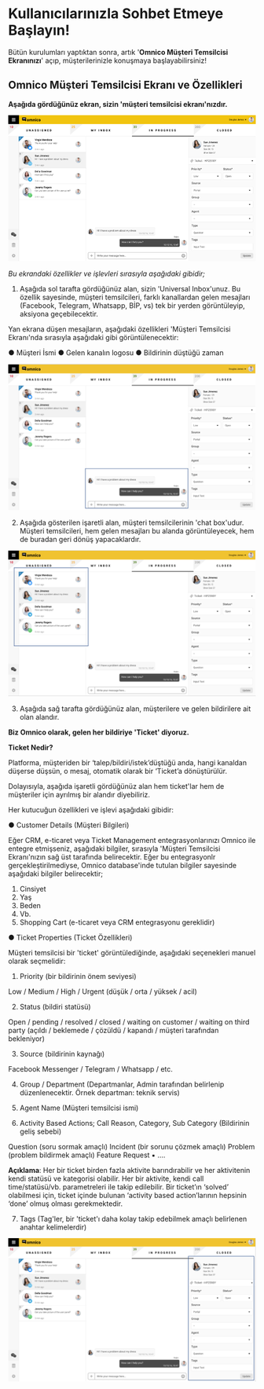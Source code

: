 # Kullanıcılarınızla Sohbet Etmeye Başlayın!

Bütün kurulumları yaptıktan sonra, artık '**Omnico Müşteri Temsilcisi Ekranınızı**' açıp, müşterilerinizle konuşmaya başlayabilirsiniz!

## Omnico Müşteri Temsilcisi Ekranı ve Özellikleri 

**Aşağıda gördüğünüz ekran, sizin 'müşteri temsilcisi ekranı'nızdır.**

![agentscreen1](img/agentscreen1.png)

_Bu ekrandaki özellikler ve işlevleri sırasıyla aşağıdaki gibidir;_

1. Aşağıda sol tarafta gördüğünüz alan, sizin 'Universal Inbox'unuz. Bu özellik sayesinde, müşteri temsilcileri, farklı kanallardan gelen mesajları (Facebook, Telegram, Whatsapp, BİP, vs) tek bir yerden görüntüleyip, aksiyona geçebilecektir.

Yan ekrana düşen mesajların, aşağıdaki özellikleri 'Müşteri Temsilcisi Ekranı'nda sırasıyla aşağıdaki gibi görüntülenecektir:

●	Müşteri İsmi
●	Gelen kanalın logosu
●	Bildirinin düştüğü zaman

![agentscreen2](img/agentscreen2.png)

2. Aşağıda gösterilen işaretli alan, müşteri temsilcilerinin 'chat box'udur. Müşteri temsilcileri, hem gelen mesajları bu alanda görüntüleyecek, hem de buradan geri dönüş yapacaklardır. 

![agentscreen3](img/agentscreen3.png)

3. Aşağıda sağ tarafta gördüğünüz alan, müşterilere ve gelen bildirilere ait olan alandır. 

**Biz Omnico olarak, gelen her bildiriye 'Ticket' diyoruz.** 

**Ticket Nedir?**

Platforma, müşteriden bir ‘talep/bildiri/istek’düştüğü anda, hangi kanaldan düşerse düşsün, o mesaj, otomatik olarak bir ‘Ticket’a dönüştürülür. 

Dolayısıyla, aşağıda işaretli gördüğünüz alan hem ticket'lar hem de müşteriler için ayrılmış bir alandır diyebiliriz. 

Her kutucuğun özellikleri ve işlevi aşağıdaki gibidir:

●	Customer Details (Müşteri Bilgileri)

Eğer CRM, e-ticaret veya Ticket Management entegrasyonlarınızı Omnico ile entegre etmişseniz, aşağıdaki bilgiler, sırasıyla 'Müşteri Temsilcisi Ekranı'nızın sağ üst tarafında belirecektir. Eğer bu entegrasyonlr gerçekleştirilmediyse, Omnico database'inde tutulan bilgiler sayesinde aşağıdaki bilgiler belirecektir;

1. Cinsiyet
2. Yaş
3. Beden
4. Vb. 
5. Shopping Cart (e-ticaret veya CRM entegrasyonu gereklidir)

●	Ticket Properties (Ticket Özellikleri)

Müşteri temsilcisi bir 'ticket' görüntülediğinde, aşağıdaki seçenekleri manuel olarak seçmelidir:

1. Priority (bir bildirinin önem seviyesi)

Low / Medium / High / Urgent (düşük / orta / yüksek / acil)

2. Status (bildiri statüsü)

Open / pending / resolved / closed / waiting on customer / waiting on third party (açıldı / beklemede / çözüldü / kapandı / müşteri tarafından bekleniyor)

3. Source (bildirinin kaynağı)

Facebook Messenger / Telegram / Whatsapp / etc.

4. Group / Department (Departmanlar, Admin tarafından belirlenip düzenlenecektir. Örnek departman: teknik servis)

5. Agent Name (Müşteri temsilcisi ismi)

6. Activity Based Actions; Call Reason, Category, Sub Category (Bildirinin geliş sebebi)

Question (soru sormak amaçlı)
Incident (bir sorunu çözmek amaçlı)
Problem (problem bildirmek amaçlı)
Feature Request 
▪	….

**Açıklama**:
Her bir ticket birden fazla aktivite barındırabilir ve her aktivitenin kendi statüsü ve kategorisi olabilir. Her bir aktivite, kendi call time/statüsü/vb. parametreleri ile takip edilebilir. Bir ticket’ın ‘solved’ olabilmesi için, ticket içinde bulunan ‘activity based action’larının hepsinin ‘done’ olmuş olması gerekmektedir. 

7. Tags (Tag'ler, bir 'ticket'ı daha kolay takip edebilmek amaçlı belirlenen anahtar kelimelerdir) 

![agentscreen4](img/agentscreen4.png)

